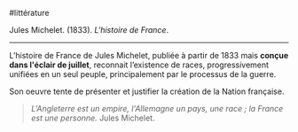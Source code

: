 #littérature

Jules Michelet. (1833). _L'histoire de France_.

---

L’histoire de France de Jules Michelet, publiée à partir de 1833 mais **conçue dans l'éclair de juillet**, reconnait l’existence de races, progressivement unifiées en un seul peuple, principalement par le processus de la guerre.

Son oeuvre tente de présenter et justifier la création de la Nation française.

>*L'Angleterre est un empire, l'Allemagne un pays, une race ; la France est une personne.*
>Jules Michelet. 